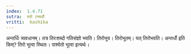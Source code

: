 ```yaml
---
index:  1.4.71
sutra:  तरो ऽन्तर्धौ
vritti:  kashika 
---
```


अन्तर्धिः व्यवधानम्। तत्र तिरःशब्दो गतिसंज्ञो भवति। तिरोभूय। तिरोभूतम्। यत् तिरोभवति। अन्तर्धौ इति किम्? तिरो भूत्वा स्थितः। पार्श्वतो भूत्वा इत्यर्थः।

